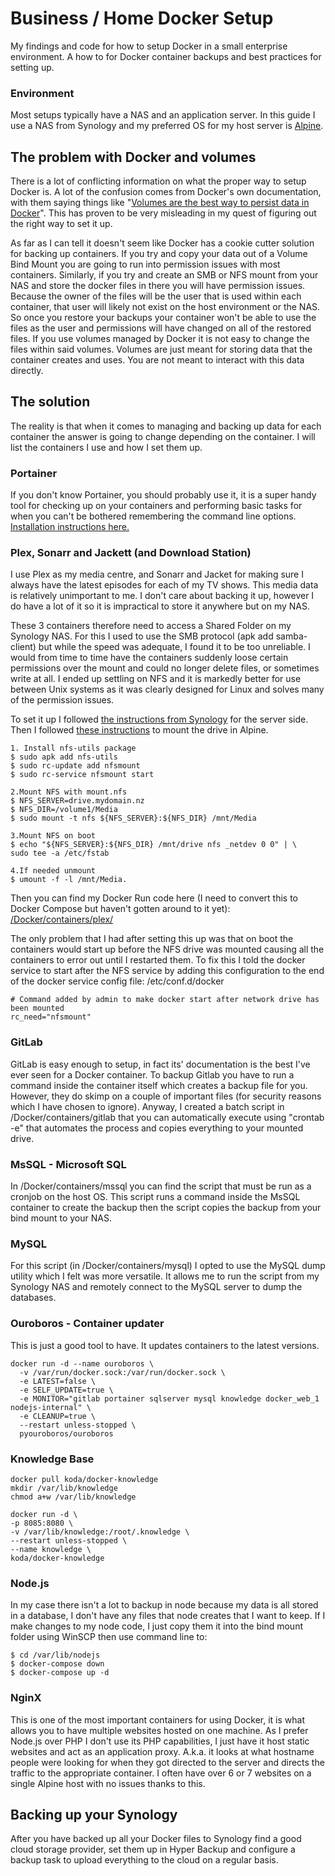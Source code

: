 # Business / Home Docker Setup
My findings and code for how to setup Docker in a small enterprise environment. A how to for Docker container backups and best practices for setting up. 

### Environment
Most setups typically have a NAS and an application server. In this guide I use a NAS from Synology and my preferred OS for my host server is [Alpine](https://alpinelinux.org/). 

## The problem with Docker and volumes
There is a lot of conflicting information on what the proper way to setup Docker is. A lot of the confusion comes from Docker's own documentation, with them saying things like "[Volumes are the best way to persist data in Docker](https://docs.docker.com/storage/)". This has proven to be very misleading in my quest of figuring out the right way to set it up. 

As far as I can tell it doesn't seem like Docker has a cookie cutter solution for backing up containers. If you try and copy your data out of a Volume Bind Mount you are going to run into permission issues with most containers. Similarly, if you try and create an SMB or NFS mount from your NAS and store the docker files in there you will have permission issues. Because the owner of the files will be the user that is used within each container, that user will likely not exist on the host environment or the NAS. So once you restore your backups your container won't be able to use the files as the user and permissions will have changed on all of the restored files. 
If you use volumes managed by Docker it is not easy to change the files within said volumes. Volumes are just meant for storing data that the container creates and uses. You are not meant to interact with this data directly. 

## The solution
The reality is that when it comes to managing and backing up data for each container the answer is going to change depending on the container. I will list the containers I use and how I set them up. 

### Portainer
If you don't know Portainer, you should probably use it, it is a super handy tool for checking up on your containers and performing basic tasks for when you can't be bothered remembering the command line options. [Installation instructions here.](https://docs.portainer.io/v/ce-2.9/start/install/server/docker/linux)

### Plex, Sonarr and Jackett (and Download Station)
I use Plex as my media centre, and Sonarr and Jacket for making sure I always have the latest episodes for each of my TV shows. This media data is relatively unimportant to me. I don't care about backing it up, however I do have a lot of it so it is impractical to store it anywhere but on my NAS. 

These 3 containers therefore need to access a Shared Folder on my Synology NAS. For this I used to use the SMB protocol (apk add samba-client) but while the speed was adequate, I found it to be too unreliable. I would from time to time have the containers suddenly loose certain permissions over the mount and could no longer delete files, or sometimes write at all. I ended up settling on NFS and it is markedly better for use between Unix systems as it was clearly designed for Linux and solves many of the permission issues. 

To set it up I followed [the instructions from Synology](https://kb.synology.com/en-us/DSM/tutorial/How_to_access_files_on_Synology_NAS_within_the_local_network_NFS) for the server side. Then I followed [these instructions](https://www.hiroom2.com/2017/08/22/alpinelinux-3-6-nfs-utils-client-en/) to mount the drive in Alpine. 
```
1. Install nfs-utils package
$ sudo apk add nfs-utils
$ sudo rc-update add nfsmount
$ sudo rc-service nfsmount start

2.Mount NFS with mount.nfs
$ NFS_SERVER=drive.mydomain.nz
$ NFS_DIR=/volume1/Media
$ sudo mount -t nfs ${NFS_SERVER}:${NFS_DIR} /mnt/Media

3.Mount NFS on boot
$ echo "${NFS_SERVER}:${NFS_DIR} /mnt/drive nfs _netdev 0 0" | \
sudo tee -a /etc/fstab

4.If needed unmount
$ umount -f -l /mnt/Media.
```

Then you can find my Docker Run code here (I need to convert this to Docker Compose but haven't gotten around to it yet): [/Docker/containers/plex/](https://github.com/Loizzus/EnterpriseDockerSetup/blob/main/Docker/containers/plex/dockerRunScript.txt)

The only problem that I had after setting this up was that on boot the containers would start up before the NFS drive was mounted causing all the containers to error out until I restarted them. To fix this I told the docker service to start after the NFS service by adding this configuration to the end of the docker service config file: /etc/conf.d/docker
```
# Command added by admin to make docker start after network drive has been mounted
rc_need="nfsmount"
```

### GitLab
GitLab is easy enough to setup, in fact its' documentation is the best I've ever seen for a Docker container. To backup Gitlab you have to run a command inside the container itself which creates a backup file for you. However, they do skimp on a couple of important files (for security reasons which I have chosen to ignore). Anyway, I created a batch script in /Docker/containers/gitlab that you can automatically execute using "crontab -e" that automates the process and copies everything to your mounted drive. 

### MsSQL - Microsoft SQL
In /Docker/containers/mssql you can find the script that must be run as a cronjob on the host OS. This script runs a command inside the MsSQL container to create the backup then the script copies the backup from your bind mount to your NAS. 

### MySQL
For this script (in /Docker/containers/mysql) I opted to use the MySQL dump utility which I felt was more versatile. It allows me to run the script from my Synology NAS and remotely connect to the MySQL server to dump the databases. 

### Ouroboros - Container updater
This is just a good tool to have. It updates containers to the latest versions. 
```
docker run -d --name ouroboros \
  -v /var/run/docker.sock:/var/run/docker.sock \
  -e LATEST=false \
  -e SELF_UPDATE=true \
  -e MONITOR="gitlab portainer sqlserver mysql knowledge docker_web_1 nodejs-internal" \
  -e CLEANUP=true \
  --restart unless-stopped \
  pyouroboros/ouroboros
```

### Knowledge Base
```
docker pull koda/docker-knowledge
mkdir /var/lib/knowledge
chmod a+w /var/lib/knowledge

docker run -d \
-p 8085:8080 \
-v /var/lib/knowledge:/root/.knowledge \
--restart unless-stopped \
--name knowledge \
koda/docker-knowledge
```

### Node.js
In my case there isn't a lot to backup in node because my data is all stored in a database, I don't have any files that node creates that I want to keep. If I make changes to my node code, I just copy them it into the bind mount folder using WinSCP then use command line to:
```
$ cd /var/lib/nodejs
$ docker-compose down
$ docker-compose up -d
```

### NginX
This is one of the most important containers for using Docker, it is what allows you to have multiple websites hosted on one machine. As I prefer Node.js over PHP I don't use its PHP capabilities, I just have it host static websites and act as an application proxy. A.k.a. it looks at what hostname people were looking for when they got directed to the server and directs the traffic to the appropriate container. I often have over 6 or 7 websites on a single Alpine host with no issues thanks to this. 

## Backing up your Synology
After you have backed up all your Docker files to Synology find a good cloud storage provider, set them up in Hyper Backup and configure a backup task to upload everything to the cloud on a regular basis. 
